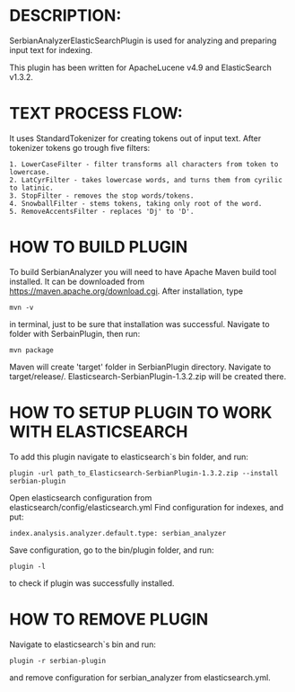 # DESCRIPTION:  
SerbianAnalyzerElasticSearchPlugin is used for analyzing and preparing input text for indexing. 

This plugin has been written for ApacheLucene v4.9 and ElasticSearch v1.3.2.


# TEXT PROCESS FLOW:

It uses StandardTokenizer for creating tokens out of input text. After tokenizer tokens go trough five filters:

    1. LowerCaseFilter - filter transforms all characters from token to lowercase.
    2. LatCyrFilter - takes lowercase words, and turns them from cyrilic to latinic.
    3. StopFilter - removes the stop words/tokens.
    4. SnowballFilter - stems tokens, taking only root of the word.
    5. RemoveAccentsFilter - replaces 'Dj' to 'D'.
    
# HOW TO BUILD PLUGIN

To build SerbianAnalyzer you will need to have Apache Maven build tool installed.
It can be downloaded from https://maven.apache.org/download.cgi.
After installation, type 

    mvn -v 
in terminal, just to be sure that installation was successful.
Navigate to folder with SerbainPlugin, then run:

    mvn package
Maven will create 'target' folder in SerbianPlugin directory. Navigate to 
target/release/. Elasticsearch-SerbianPlugin-1.3.2.zip will be created there.

# HOW TO SETUP PLUGIN TO WORK WITH ELASTICSEARCH
To add this plugin navigate to elasticsearch`s bin folder, and run:

    plugin -url path_to_Elasticsearch-SerbianPlugin-1.3.2.zip --install serbian-plugin
Open elasticsearch configuration from elasticsearch/config/elasticsearch.yml
Find configuration for indexes, and put:

    index.analysis.analyzer.default.type: serbian_analyzer
Save configuration, go to the bin/plugin folder, and run:

    plugin -l
to check if plugin was successfully installed. 

# HOW TO REMOVE PLUGIN
Navigate to elasticsearch`s bin and run:

    plugin -r serbian-plugin
and remove configuration for serbian_analyzer from elasticsearch.yml.

